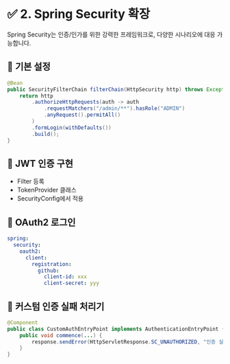 # ✅ 2. Spring Security 확장

Spring Security는 인증/인가를 위한 강력한 프레임워크로, 다양한 시나리오에 대응 가능합니다.

## 🔹 기본 설정

```java
@Bean
public SecurityFilterChain filterChain(HttpSecurity http) throws Exception {
    return http
        .authorizeHttpRequests(auth -> auth
            .requestMatchers("/admin/**").hasRole("ADMIN")
            .anyRequest().permitAll()
        )
        .formLogin(withDefaults())
        .build();
}
```

## 🔹 JWT 인증 구현

- Filter 등록
- TokenProvider 클래스
- SecurityConfig에서 적용

## 🔹 OAuth2 로그인

```yaml
spring:
  security:
    oauth2:
      client:
        registration:
          github:
            client-id: xxx
            client-secret: yyy
```

## 🔹 커스텀 인증 실패 처리기

```java
@Component
public class CustomAuthEntryPoint implements AuthenticationEntryPoint {
    public void commence(...) {
        response.sendError(HttpServletResponse.SC_UNAUTHORIZED, "인증 실패");
    }
}
```